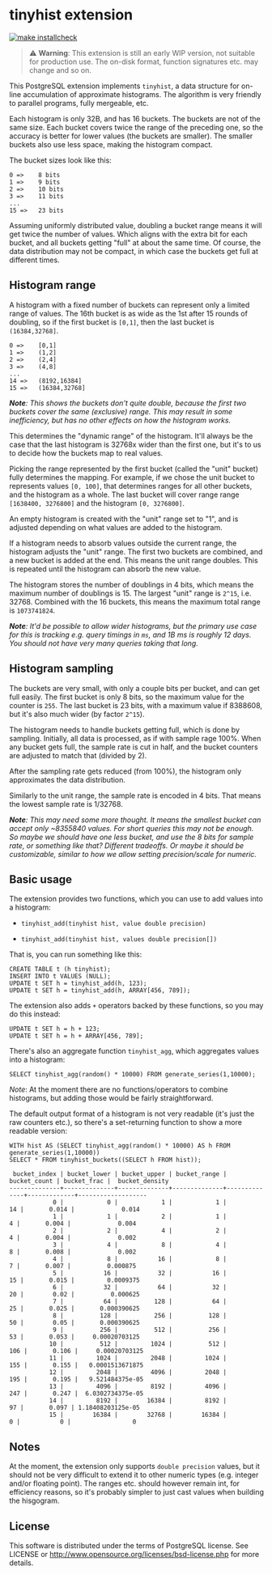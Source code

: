 # tinyhist extension

[![make installcheck](https://github.com/tvondra/tinyhist/actions/workflows/ci.yml/badge.svg)](https://github.com/tvondra/tinyhist/actions/workflows/ci.yml)

> :warning: **Warning**: This extension is still an early WIP version, not
> suitable for production use. The on-disk format, function signatures etc.
> may change and so on.

This PostgreSQL extension implements `tinyhist`, a data structure for
on-line accumulation of approximate histograms. The algorithm is very
friendly to parallel programs, fully mergeable, etc.

Each histogram is only 32B, and has 16 buckets. The buckets are not of
the same size. Each bucket covers twice the range of the preceding one,
so the accuracy is better for lower values (the buckets are smaller).
The smaller buckets also use less space, making the histogram compact.

The bucket sizes look like this:

```
0 =>	8 bits
1 =>	9 bits
2 =>	10 bits
3 =>	11 bits
...
15 =>	23 bits
```

Assuming uniformly distributed value, doubling a bucket range means it
will get twice the number of values. Which aligns with the extra bit
for each bucket, and all buckets getting "full" at about the same time.
Of course, the data distribution may not be compact, in which case the
buckets get full at different times.


## Histogram range

A histogram with a fixed number of buckets can represent only a limited
range of values. The 16th bucket is as wide as the 1st after 15 rounds
of doubling, so if the first bucket is `[0,1]`, then the last bucket is
`(16384,32768]`.

```
0 =>	[0,1]
1 =>	(1,2]
2 =>	(2,4]
3 =>	(4,8]
...
14 =>	(8192,16384]
15 =>	(16384,32768]
```

***Note**: This shows the buckets don't quite double, because the first
two buckets cover the same (exclusive) range. This may result in some
inefficiency, but has no other effects on how the histogram works.*

This determines the "dynamic range" of the histogram. It'll always be
the case that the last histogram is 32768x wider than the first one,
but it's to us to decide how the buckets map to real values.

Picking the range represented by the first bucket (called the "unit"
bucket) fully determines the mapping. For example, if we chose the unit
bucket to represents values `[0, 100]`, that determines ranges for all
other buckets, and the histogram as a whole. The last bucket will cover
range range `[1638400, 3276800]` and the histogram `[0, 3276800]`.

An empty histogram is created with the "unit" range set to "1", and is
adjusted depending on what values are added to the histogram.

If a histogram needs to absorb values outside the current range, the
histogram adjusts the "unit" range. The first two buckets are combined,
and a new bucket is added at the end. This means the unit range doubles.
This is repeated until the histogram can absorb the new value.

The histogram stores the number of doublings in 4 bits, which means the
maximum number of doublings is 15. The largest "unit" range is `2^15`,
i.e. 32768. Combined with the 16 buckets, this means the maximum total
range is `1073741824`.

***Note**: It'd be possible to allow wider histograms, but the primary
use case for this is tracking e.g. query timings in `ms`, and 1B ms is
roughly 12 days. You should not have very many queries taking that long.*


## Histogram sampling

The buckets are very small, with only a couple bits per bucket, and can
get full easily. The first bucket is only 8 bits, so the maximum value
for the counter is `255`. The last bucket is 23 bits, with a maximum
value if 8388608, but it's also much wider (by factor `2^15`).

The histogram needs to handle buckets getting full, which is done by
sampling. Initially, all data is processed, as if with sample rage 100%.
When any bucket gets full, the sample rate is cut in half, and the
bucket counters are adjusted to match that (divided by 2).

After the sampling rate gets reduced (from 100%), the histogram only
approximates the data distribution.

Similarly to the unit range, the sample rate is encoded in 4 bits. That
means the lowest sample rate is 1/32768.

***Note**: This may need some more thought. It means the smallest bucket
can accept only ~8355840 values. For short queries this may not be
enough. So maybe we should have one less bucket, and use the 8 bits for
sample rate, or something like that? Different tradeoffs. Or maybe it
should be customizable, similar to how we allow setting precision/scale
for numeric.*


## Basic usage

The extension provides two functions, which you can use to add values into
a histogram:

* `tinyhist_add(tinyhist hist, value double precision)`

* `tinyhist_add(tinyhist hist, values double precision[])`

That is, you can run something like this:

```
CREATE TABLE t (h tinyhist);
INSERT INTO t VALUES (NULL);
UPDATE t SET h = tinyhist_add(h, 123);
UPDATE t SET h = tinyhist_add(h, ARRAY[456, 789]);
```

The extension also adds `+` operators backed by these functions, so you
may do this instead:

```
UPDATE t SET h = h + 123;
UPDATE t SET h = h + ARRAY[456, 789];
```

There's also an aggregate function `tinyhist_agg`, which aggregates
values into a histogram:

```
SELECT tinyhist_agg(random() * 10000) FROM generate_series(1,10000);
```

*Note*: At the moment there are no functions/operators to combine
histograms, but adding those would be fairly straightforward.

The default output format of a histogram is not very readable (it's
just the raw counters etc.), so there's a set-returning function to
show a more readable version:

```
WITH hist AS (SELECT tinyhist_agg(random() * 10000) AS h FROM generate_series(1,10000))
SELECT * FROM tinyhist_buckets((SELECT h FROM hist));

 bucket_index | bucket_lower | bucket_upper | bucket_range | bucket_count | bucket_frac |  bucket_density   
--------------+--------------+--------------+--------------+--------------+-------------+-------------------
            0 |            0 |            1 |            1 |           14 |       0.014 |             0.014
            1 |            1 |            2 |            1 |            4 |       0.004 |             0.004
            2 |            2 |            4 |            2 |            4 |       0.004 |             0.002
            3 |            4 |            8 |            4 |            8 |       0.008 |             0.002
            4 |            8 |           16 |            8 |            7 |       0.007 |          0.000875
            5 |           16 |           32 |           16 |           15 |       0.015 |         0.0009375
            6 |           32 |           64 |           32 |           20 |        0.02 |          0.000625
            7 |           64 |          128 |           64 |           25 |       0.025 |       0.000390625
            8 |          128 |          256 |          128 |           50 |        0.05 |       0.000390625
            9 |          256 |          512 |          256 |           53 |       0.053 |     0.00020703125
           10 |          512 |         1024 |          512 |          106 |       0.106 |     0.00020703125
           11 |         1024 |         2048 |         1024 |          155 |       0.155 |   0.0001513671875
           12 |         2048 |         4096 |         2048 |          195 |       0.195 |   9.521484375e-05
           13 |         4096 |         8192 |         4096 |          247 |       0.247 |  6.0302734375e-05
           14 |         8192 |        16384 |         8192 |           97 |       0.097 | 1.18408203125e-05
           15 |        16384 |        32768 |        16384 |            0 |           0 |                 0
```


## Notes

At the moment, the extension only supports `double precision` values, but
it should not be very difficult to extend it to other numeric types (e.g.
integer and/or floating point). The ranges etc. should however remain int,
for efficiency reasons, so it's probably simpler to just cast values when
building the hisgogram.


## License

This software is distributed under the terms of PostgreSQL license.
See LICENSE or http://www.opensource.org/licenses/bsd-license.php for
more details.
